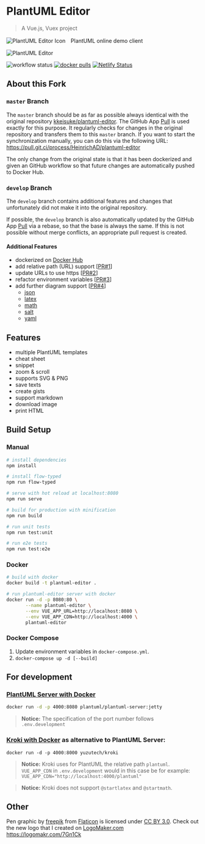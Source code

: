 # PlantUML Editor

> A Vue.js, Vuex project

![PlantUML Editor Icon](public/static/favicon-60.png)　PlantUML online demo client

![PlantUML Editor](public/static/capture1_20170809.png)

![workflow status](https://github.com/HeinrichAD/plantuml-editor/actions/workflows/main.yml/badge.svg)
[![docker pulls](https://img.shields.io/docker/pulls/heinrichad/plantuml-editor.svg)](https://hub.docker.com/r/heinrichad/plantuml-editor)
[![Netlify Status](https://api.netlify.com/api/v1/badges/0e9c5e9a-b38a-483f-887d-18e4927af717/deploy-status)](https://app.netlify.com/sites/plantuml-editor/deploys)

## About this Fork

### `master` Branch

The `master` branch should be as far as possible always identical with the original repository [kkeisuke/plantuml-editor](https://github.com/kkeisuke/plantuml-editor).
The GitHub App [Pull](https://github.com/apps/pull) is used exactly for this purpose.
It regularly checks for changes in the original repository and transfers them to this `master` branch.
If you want to start the synchronization manually, you can do this via the following URL: https://pull.git.ci/process/HeinrichAD/plantuml-editor

The only change from the original state is that it has been dockerized and given an GitHub workflow so that future changes are automatically pushed to Docker Hub.

### `develop` Branch

The `develop` branch contains additional features and changes that unfortunately did not make it into the original repository.

If possible, the `develop` branch is also automatically updated by the GitHub App [Pull](https://github.com/apps/pull) via a rebase, so that the base is always the same.
If this is not possible without merge conflicts, an appropriate pull request is created.

#### Additional Features

- dockerized on [Docker Hub](https://hub.docker.com/r/heinrichad/plantuml-editor)
- add relative path (URL) support \[[PR#1](https://github.com/HeinrichAD/plantuml-editor/pull/1)\]
- update URLs to use https \[[PR#2](https://github.com/HeinrichAD/plantuml-editor/pull/2)\]
- refactor environment variables \[[PR#3](https://github.com/HeinrichAD/plantuml-editor/pull/3)\]
- add further diagram support \[[PR#4](https://github.com/HeinrichAD/plantuml-editor/pull/4)\]
  * [json](https://plantuml.com/json)
  * [latex](https://plantuml.com/ascii-math)
  * [math](https://plantuml.com/ascii-math)
  * [salt](https://plantuml.com/salt)
  * [yaml](https://plantuml.com/yaml)

## Features

- multiple PlantUML templates
- cheat sheet
- snippet
- zoom & scroll
- supports SVG & PNG
- save texts
- create gists
- support markdown
- download image
- print HTML

## Build Setup

### Manual

```bash
# install dependencies
npm install

# install flow-typed
npm run flow-typed

# serve with hot reload at localhost:8080
npm run serve

# build for production with minification
npm run build

# run unit tests
npm run test:unit

# run e2e tests
npm run test:e2e
```

### Docker

```bash
# build with docker
docker build -t plantuml-editor .

# run plantuml-editor server with docker
docker run -d -p 8080:80 \
       --name plantuml-editor \
       --env VUE_APP_URL=http://localhost:8080 \
       --env VUE_APP_CDN=http://localhost:4000 \
       plantuml-editor
```

### Docker Compose

1. Update environment variables in `docker-compose.yml`.
1. `docker-compose up -d [--build]`

## For development

### [PlantUML Server with Docker](https://hub.docker.com/r/plantuml/plantuml-server/)

```bash
docker run -d -p 4000:8080 plantuml/plantuml-server:jetty
```

> **Notice:** The specification of the port number follows `.env.development`

### [Kroki with Docker](https://hub.docker.com/r/yuzutech/kroki) as alternative to PlantUML Server:

```
docker run -d -p 4000:8000 yuzutech/kroki
```

> **Notice:** Kroki uses for PlantUML the relative path `plantuml`.
> `VUE_APP_CDN` in `.env.development` would in this case be for example: `VUE_APP_CDN="http://localhost:4000/plantuml"`

> **Notice:** Kroki does not support `@startlatex` and `@startmath`.

## Other

Pen graphic by [freepik](https://www.flaticon.com/authors/freepik) from [Flaticon](https://www.flaticon.com) is licensed under [CC BY 3.0](https://creativecommons.org/licenses/by/3.0/). Check out the new logo that I created on [LogoMaker.com](https://logomakr.com) https://logomakr.com/7Gn1Ck
